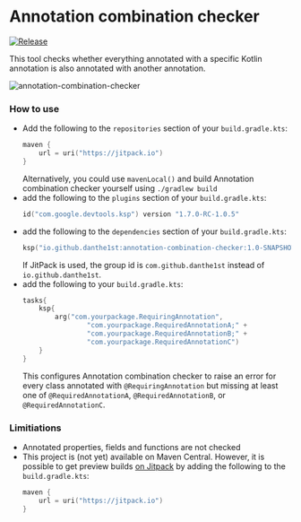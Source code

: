 # Annotation combination checker

[![Release](https://jitpack.io/v/danthe1st/annotation-combination-checker.svg)](https://jitpack.io/#danthe1st/annotation-combination-checker)

This tool checks whether everything annotated with a specific Kotlin annotation
is also annotated with another annotation.

![annotation-combination-checker](https://user-images.githubusercontent.com/34687786/169795083-12725d41-fa1b-4d0a-ab33-76642ef36ebc.png)

### How to use
- Add the following to the `repositories` section of your `build.gradle.kts`:
  ```kotlin
  maven {
      url = uri("https://jitpack.io")
  }
  ```
  Alternatively, you could use `mavenLocal()` and build Annotation combination checker yourself using `./gradlew build`
- add the following to the `plugins` section of your `build.gradle.kts`:
  ```kotlin
  id("com.google.devtools.ksp") version "1.7.0-RC-1.0.5"
  ```
- add the following to the `dependencies` section of your `build.gradle.kts`:
  ```kotlin
  ksp("io.github.danthe1st:annotation-combination-checker:1.0-SNAPSHOT")
  ```
  If JitPack is used, the group id is `com.github.danthe1st` instead of `io.github.danthe1st`. 
- add the following to your `build.gradle.kts`:
  ```kotlin
  tasks{
      ksp{
          arg("com.yourpackage.RequiringAnnotation",
                  "com.yourpackage.RequiredAnnotationA;" +
                  "com.yourpackage.RequiredAnnotationB;" +
                  "com.yourpackage.RequiredAnnotationC")
      }
  }
  ```
  This configures Annotation combination checker to raise an error for every class
annotated with `@RequiringAnnotation` but missing at least one of 
`@RequiredAnnotationA`, `@RequiredAnnotationB`, or `@RequiredAnnotationC`.

### Limitiations
- Annotated properties, fields and functions are not checked
- This project is (not yet) available on Maven Central.
However, it is possible to get preview builds [on Jitpack](https://jitpack.io/#danthe1st/annotation-combination-checker)
by adding the following to the `build.gradle.kts`:
  ```kotlin
  maven {
      url = uri("https://jitpack.io")
  }
  ```

